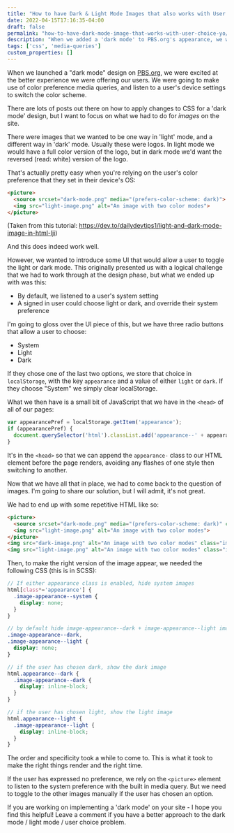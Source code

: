 ```yaml
---
title: "How to have Dark & Light Mode Images that also works with User Choice"
date: 2022-04-15T17:16:35-04:00
draft: false
permalink: "how-to-have-dark-mode-image-that-works-with-user-choice-yo/"
description: "When we added a 'dark mode' to PBS.org's appearance, we wanted to allow users to have a choice to turn it on. That introduces some complexities that you need to account for."
tags: ['css', 'media-queries']
custom_properties: []
---
```


When we launched a "dark mode" design on [PBS.org](https://www.pbs.org), we were excited at the better experience we were offering our users. We were going to make use of color preference media queries, and listen to a user's device settings to switch the color scheme.

There are lots of posts out there on how to apply changes to CSS for a 'dark mode' design, but I want to focus on what we had to do for _images_ on the site.

There were images that we wanted to be one way in 'light' mode, and a different way in 'dark' mode. Usually these were logos. In light mode we would have a full color version of the logo, but in dark mode we'd want the reversed (read: white) version of the logo.

That's actually pretty easy when you're relying on the user's color preference that they set in their device's OS:

```html
<picture>
  <source srcset="dark-mode.png" media="(prefers-color-scheme: dark)">
  <img src="light-image.png" alt="An image with two color modes">
</picture>
```
(Taken from this tutorial: https://dev.to/dailydevtips1/light-and-dark-mode-image-in-html-lji)

And this does indeed work well.

However, we wanted to introduce some UI that would allow a user to toggle the light or dark mode. This originally presented us with a logical challenge that we had to work through at the design phase, but what we ended up with was this:

- By default, we listened to a user's system setting
- A signed in user could choose light or dark, and override their system preference

I'm going to gloss over the UI piece of this, but we have three radio buttons that allow a user to choose:

- System
- Light
- Dark

If they chose one of the last two options, we store that choice in `localStorage`, with the key `appearance` and a value of either `light` or `dark`. If they choose "System" we simply clear localStorage.

What we then have is a small bit of JavaScript that we have in the `<head>` of all of our pages:

```javascript
var appearancePref = localStorage.getItem('appearance');
if (appearancePref) {
  document.querySelector('html').classList.add('appearance--' + appearancePref);
}
```

It's in the `<head>` so that we can append the `appearance-` class to our HTML element before the page renders, avoiding any flashes of one style then switching to another.

Now that we have all that in place, we had to come back to the question of images. I'm going to share our solution, but I will admit, it's not great.

We had to end up with some repetitive HTML like so:

```html
<picture>
  <source srcset="dark-mode.png" media="(prefers-color-scheme: dark)" class="image-appearance--system">
  <img src="light-image.png" alt="An image with two color modes">
</picture>
<img src="dark-image.png" alt="An image with two color modes" class="image-appearance--dark">
<img src="light-image.png" alt="An image with two color modes" class="image-appearance--light">
```

Then, to make the right version of the image appear, we needed the following CSS (this is in SCSS):

```scss
// If either appearance class is enabled, hide system images
html[class*='appearance'] {
  .image-appearance--system {
    display: none;
  }
}

// by default hide image-appearance--dark + image-appearance--light images
.image-appearance--dark,
.image-appearance--light {
  display: none;
}

// if the user has chosen dark, show the dark image
html.appearance--dark {
  .image-appearance--dark {
    display: inline-block;
  }
}

// if the user has chosen light, show the light image
html.appearance--light {
  .image-appearance--light {
    display: inline-block;
  }
}
```

The order and specificity took a while to come to. This is what it took to make the right things render and the right time.

If the user has expressed no preference, we rely on the `<picture>` element to listen to the system preference with the built in media query. But we need to toggle to the other images manually if the user has chosen an option.

If you are working on implementing a 'dark mode' on your site - I hope you find this helpful! Leave a comment if you have a better approach to the dark mode / light mode / user choice problem.
